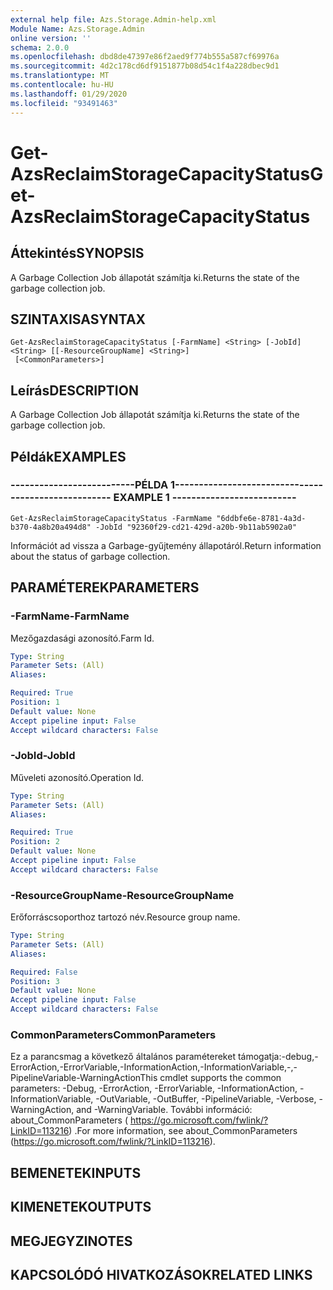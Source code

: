 ```yaml
---
external help file: Azs.Storage.Admin-help.xml
Module Name: Azs.Storage.Admin
online version: ''
schema: 2.0.0
ms.openlocfilehash: dbd8de47397e86f2aed9f774b555a587cf69976a
ms.sourcegitcommit: 4d2c178cd6df9151877b08d54c1f4a228dbec9d1
ms.translationtype: MT
ms.contentlocale: hu-HU
ms.lasthandoff: 01/29/2020
ms.locfileid: "93491463"
---
```

# <span data-ttu-id="7eaa7-101">Get-AzsReclaimStorageCapacityStatus</span><span class="sxs-lookup"><span data-stu-id="7eaa7-101">Get-AzsReclaimStorageCapacityStatus</span></span>

## <span data-ttu-id="7eaa7-102">Áttekintés</span><span class="sxs-lookup"><span data-stu-id="7eaa7-102">SYNOPSIS</span></span>
<span data-ttu-id="7eaa7-103">A Garbage Collection Job állapotát számítja ki.</span><span class="sxs-lookup"><span data-stu-id="7eaa7-103">Returns the state of the garbage collection job.</span></span>

## <span data-ttu-id="7eaa7-104">SZINTAXISA</span><span class="sxs-lookup"><span data-stu-id="7eaa7-104">SYNTAX</span></span>

```
Get-AzsReclaimStorageCapacityStatus [-FarmName] <String> [-JobId] <String> [[-ResourceGroupName] <String>]
 [<CommonParameters>]
```

## <span data-ttu-id="7eaa7-105">Leírás</span><span class="sxs-lookup"><span data-stu-id="7eaa7-105">DESCRIPTION</span></span>
<span data-ttu-id="7eaa7-106">A Garbage Collection Job állapotát számítja ki.</span><span class="sxs-lookup"><span data-stu-id="7eaa7-106">Returns the state of the garbage collection job.</span></span>

## <span data-ttu-id="7eaa7-107">Példák</span><span class="sxs-lookup"><span data-stu-id="7eaa7-107">EXAMPLES</span></span>

### <span data-ttu-id="7eaa7-108">--------------------------PÉLDA 1--------------------------</span><span class="sxs-lookup"><span data-stu-id="7eaa7-108">-------------------------- EXAMPLE 1 --------------------------</span></span>
```
Get-AzsReclaimStorageCapacityStatus -FarmName "6ddbfe6e-8781-4a3d-b370-4a8b20a494d8" -JobId "92360f29-cd21-429d-a20b-9b11ab5902a0"
```

<span data-ttu-id="7eaa7-109">Információt ad vissza a Garbage-gyűjtemény állapotáról.</span><span class="sxs-lookup"><span data-stu-id="7eaa7-109">Return information about the status of garbage collection.</span></span>

## <span data-ttu-id="7eaa7-110">PARAMÉTEREK</span><span class="sxs-lookup"><span data-stu-id="7eaa7-110">PARAMETERS</span></span>

### <span data-ttu-id="7eaa7-111">-FarmName</span><span class="sxs-lookup"><span data-stu-id="7eaa7-111">-FarmName</span></span>
<span data-ttu-id="7eaa7-112">Mezőgazdasági azonosító.</span><span class="sxs-lookup"><span data-stu-id="7eaa7-112">Farm Id.</span></span>

```yaml
Type: String
Parameter Sets: (All)
Aliases: 

Required: True
Position: 1
Default value: None
Accept pipeline input: False
Accept wildcard characters: False
```

### <span data-ttu-id="7eaa7-113">-JobId</span><span class="sxs-lookup"><span data-stu-id="7eaa7-113">-JobId</span></span>
<span data-ttu-id="7eaa7-114">Műveleti azonosító.</span><span class="sxs-lookup"><span data-stu-id="7eaa7-114">Operation Id.</span></span>

```yaml
Type: String
Parameter Sets: (All)
Aliases: 

Required: True
Position: 2
Default value: None
Accept pipeline input: False
Accept wildcard characters: False
```

### <span data-ttu-id="7eaa7-115">-ResourceGroupName</span><span class="sxs-lookup"><span data-stu-id="7eaa7-115">-ResourceGroupName</span></span>
<span data-ttu-id="7eaa7-116">Erőforráscsoporthoz tartozó név.</span><span class="sxs-lookup"><span data-stu-id="7eaa7-116">Resource group name.</span></span>

```yaml
Type: String
Parameter Sets: (All)
Aliases: 

Required: False
Position: 3
Default value: None
Accept pipeline input: False
Accept wildcard characters: False
```

### <span data-ttu-id="7eaa7-117">CommonParameters</span><span class="sxs-lookup"><span data-stu-id="7eaa7-117">CommonParameters</span></span>
<span data-ttu-id="7eaa7-118">Ez a parancsmag a következő általános paramétereket támogatja:-debug,-ErrorAction,-ErrorVariable,-InformationAction,-InformationVariable,-,-PipelineVariable-WarningAction</span><span class="sxs-lookup"><span data-stu-id="7eaa7-118">This cmdlet supports the common parameters: -Debug, -ErrorAction, -ErrorVariable, -InformationAction, -InformationVariable, -OutVariable, -OutBuffer, -PipelineVariable, -Verbose, -WarningAction, and -WarningVariable.</span></span> <span data-ttu-id="7eaa7-119">További információ: about_CommonParameters ( https://go.microsoft.com/fwlink/?LinkID=113216) .</span><span class="sxs-lookup"><span data-stu-id="7eaa7-119">For more information, see about_CommonParameters (https://go.microsoft.com/fwlink/?LinkID=113216).</span></span>

## <span data-ttu-id="7eaa7-120">BEMENETEK</span><span class="sxs-lookup"><span data-stu-id="7eaa7-120">INPUTS</span></span>

## <span data-ttu-id="7eaa7-121">KIMENETEK</span><span class="sxs-lookup"><span data-stu-id="7eaa7-121">OUTPUTS</span></span>

## <span data-ttu-id="7eaa7-122">MEGJEGYZI</span><span class="sxs-lookup"><span data-stu-id="7eaa7-122">NOTES</span></span>

## <span data-ttu-id="7eaa7-123">KAPCSOLÓDÓ HIVATKOZÁSOK</span><span class="sxs-lookup"><span data-stu-id="7eaa7-123">RELATED LINKS</span></span>

